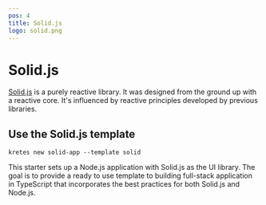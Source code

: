 ```yaml
---
pos: 4
title: Solid.js 
logo: solid.png
---
```


# Solid.js

[Solid.js](https://www.solidjs.com) is a purely reactive library. It was designed from the ground up with a reactive core. It's influenced by reactive principles developed by previous libraries.

## Use the Solid.js template

```
kretes new solid-app --template solid 
```

This starter sets up a Node.js application with Solid.js as the UI library. The goal is to provide a ready to use template to building full-stack application in TypeScript that incorporates the best practices for both Solid.js and Node.js.

